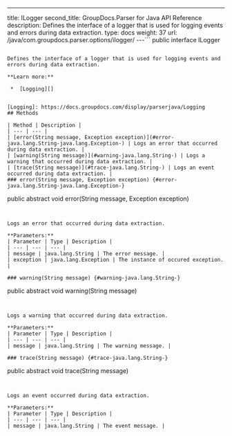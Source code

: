 ---
title: ILogger
second_title: GroupDocs.Parser for Java API Reference
description: Defines the interface of a logger that is used for logging events and errors during data extraction.
type: docs
weight: 37
url: /java/com.groupdocs.parser.options/ilogger/
---```
public interface ILogger
```

Defines the interface of a logger that is used for logging events and errors during data extraction.

**Learn more:**

 *  [Logging][]


[Logging]: https://docs.groupdocs.com/display/parserjava/Logging
## Methods

| Method | Description |
| --- | --- |
| [error(String message, Exception exception)](#error-java.lang.String-java.lang.Exception-) | Logs an error that occurred during data extraction. |
| [warning(String message)](#warning-java.lang.String-) | Logs a warning that occurred during data extraction. |
| [trace(String message)](#trace-java.lang.String-) | Logs an event occurred during data extraction. |
### error(String message, Exception exception) {#error-java.lang.String-java.lang.Exception-}
```
public abstract void error(String message, Exception exception)
```


Logs an error that occurred during data extraction.

**Parameters:**
| Parameter | Type | Description |
| --- | --- | --- |
| message | java.lang.String | The error message. |
| exception | java.lang.Exception | The instance of occured exception. |

### warning(String message) {#warning-java.lang.String-}
```
public abstract void warning(String message)
```


Logs a warning that occurred during data extraction.

**Parameters:**
| Parameter | Type | Description |
| --- | --- | --- |
| message | java.lang.String | The warning message. |

### trace(String message) {#trace-java.lang.String-}
```
public abstract void trace(String message)
```


Logs an event occurred during data extraction.

**Parameters:**
| Parameter | Type | Description |
| --- | --- | --- |
| message | java.lang.String | The event message. |

